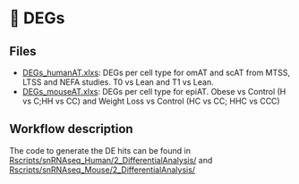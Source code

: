# :file_folder: DEGs

## Files

- [DEGs_humanAT.xlxs](DEGs_humanAT.xlxs): DEGs per cell type for omAT and scAT from MTSS, LTSS and NEFA studies. T0 vs Lean and T1 vs Lean. 
- [DEGs_mouseAT.xlxs](DEGs_mouseAT.xlxs): DEGs per cell type for epiAT. Obese vs Control (H vs C;HH vs CC) and Weight Loss vs Control (HC vs CC; HHC vs CCC)


## Workflow description

The code to generate the DE hits can be found in [Rscripts/snRNAseq_Human/2_DifferentialAnalysis/](link) and [Rscripts/snRNAseq_Mouse/2_DifferentialAnalysis/](linktofile)
